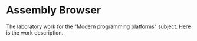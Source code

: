 # Assembly Browser
The laboratory work for the "Modern programming platforms" subject. [Here](https://labs.ishimko.me/mpp-dotnet/3-assembly-browser) is the work description.

